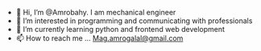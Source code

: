 - 👋 Hi, I’m @Amrobahy. I am mechanical engineer
- 👀 I’m interested in programming and communicating with professionals
- 🌱 I’m currently learning python and frontend web development
- 📫 How to reach me ...
Mag.amrogalal@gmail.com

<!---
Amrobahy/Amrobahy is a ✨ special ✨ repository because its `README.md` (this file) appears on your GitHub profile.
You can click the Preview link to take a look at your changes.
--->
